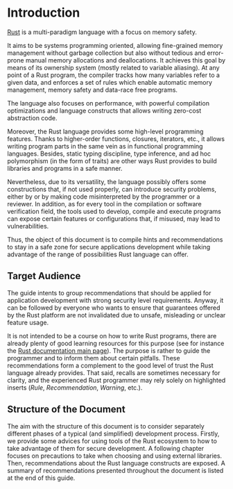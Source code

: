 # Introduction

[Rust](https://www.rust-lang.org) is a multi-paradigm language with a focus on
memory safety.

It aims to be systems programming oriented, allowing fine-grained memory
management without garbage collection but also without tedious and error-prone
manual memory allocations and deallocations. It achieves this goal by means of
its ownership system (mostly related to variable aliasing). At any point of a
Rust program, the compiler tracks how many variables refer to a given data, and
enforces a set of rules which enable automatic memory management, memory safety
and data-race free programs.

The language also focuses on performance, with powerful compilation
optimizations and language constructs that allows writing zero-cost abstraction
code.

Moreover, the Rust language provides some high-level programming features.
Thanks to higher-order functions, closures, iterators, etc., it allows writing
program parts in the same vein as in functional programming languages.
Besides, static typing discipline, type inference, and ad hoc polymorphism (in
the form of traits) are other ways Rust provides to build libraries and programs
in a safe manner.

Nevertheless, due to its versatility, the language possibly offers some
constructions that, if not used properly, can introduce security problems,
either by or by making code misinterpreted by the programmer or a reviewer. In
addition, as for every tool in the compilation or software verification field,
the tools used to develop, compile and execute programs can expose certain
features or configurations that, if misused, may lead to vulnerabilities.

Thus, the object of this document is to compile hints and recommendations to
stay in a safe zone for secure applications development while taking advantage
of the range of possibilities Rust language can offer.

## Target Audience

The guide intents to group recommendations that should be applied for
application development with strong security level requirements. Anyway, it can
be followed by everyone who wants to ensure that guarantees offered by the Rust
platform are not invalidated due to unsafe, misleading or unclear feature usage.

It is not intended to be a course on how to write Rust programs, there are
already plenty of good learning resources for this purpose
(see for instance the
[Rust documentation main page](https://doc.rust-lang.org)).
The purpose is rather to guide the programmer and to inform them about certain
pitfalls. These recommendations form a complement to the good level of trust
the Rust language already provides. That said, recalls are sometimes necessary
for clarity, and the experienced Rust programmer may rely solely on
highlighted inserts (*Rule*, *Recommendation*, *Warning*, etc.).

## Structure of the Document

The aim with the structure of this document is to consider separately different
phases of a typical (and simplified) development process. Firstly, we provide
some advices for using tools of the Rust ecosystem to how to take advantage
of them for secure development. A following chapter focuses on precautions to
take when choosing and using external libraries. Then, recommendations about the
Rust language constructs are exposed.<!-- TODO: Finally, we introduce advices for writing
tests for a project in Rust, and for using Rust fuzzing tools.--> A summary of
recommendations presented throughout the document is listed at the end of this
guide.
